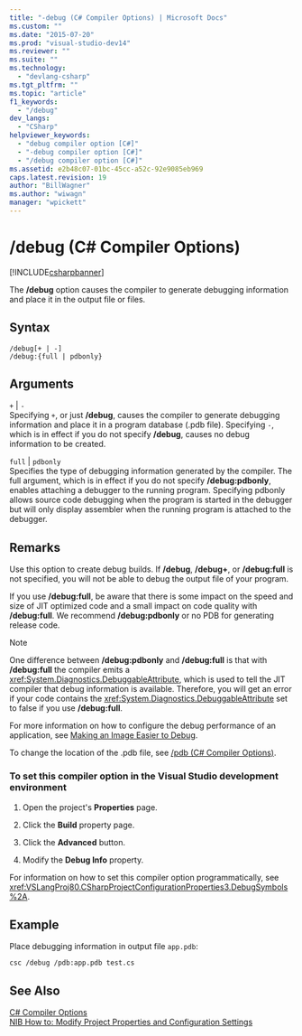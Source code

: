 ```yaml
---
title: "-debug (C# Compiler Options) | Microsoft Docs"
ms.custom: ""
ms.date: "2015-07-20"
ms.prod: "visual-studio-dev14"
ms.reviewer: ""
ms.suite: ""
ms.technology: 
  - "devlang-csharp"
ms.tgt_pltfrm: ""
ms.topic: "article"
f1_keywords: 
  - "/debug"
dev_langs: 
  - "CSharp"
helpviewer_keywords: 
  - "debug compiler option [C#]"
  - "-debug compiler option [C#]"
  - "/debug compiler option [C#]"
ms.assetid: e2b48c07-01bc-45cc-a52c-92e9085eb969
caps.latest.revision: 19
author: "BillWagner"
ms.author: "wiwagn"
manager: "wpickett"
---
```

# /debug (C# Compiler Options)
[!INCLUDE[csharpbanner](../../../includes/csharpbanner.md)]

The **/debug** option causes the compiler to generate debugging information and place it in the output file or files.  
  
## Syntax  
  
```  
/debug[+ | -]  
/debug:{full | pdbonly}  
```  
  
## Arguments  
 `+` &#124; `-`  
 Specifying `+`, or just **/debug**, causes the compiler to generate debugging information and place it in a program database (.pdb file). Specifying `-`, which is in effect if you do not specify **/debug**, causes no debug information to be created.  
  
 `full` &#124; `pdbonly`  
 Specifies the type of debugging information generated by the compiler. The full argument, which is in effect if you do not specify **/debug:pdbonly**, enables attaching a debugger to the running program. Specifying pdbonly allows source code debugging when the program is started in the debugger but will only display assembler when the running program is attached to the debugger.  
  
## Remarks  
 Use this option to create debug builds. If **/debug**, **/debug+**, or **/debug:full** is not specified, you will not be able to debug the output file of your program.  
  
 If you use **/debug:full**, be aware that there is some impact on the speed and size of JIT optimized code and a small impact on code quality with **/debug:full**. We recommend **/debug:pdbonly** or no PDB for generating release code.  
  
> [!NOTE]
>  One difference between **/debug:pdbonly** and **/debug:full** is that with **/debug:full** the compiler emits a <xref:System.Diagnostics.DebuggableAttribute>, which is used to tell the JIT compiler that debug information is available. Therefore, you will get an error if your code contains the <xref:System.Diagnostics.DebuggableAttribute> set to false if you use **/debug:full**.  
  
 For more information on how to configure the debug performance of an application, see [Making an Image Easier to Debug](~/docs/framework/debug-trace-profile/making-an-image-easier-to-debug.md).  
  
 To change the location of the .pdb file, see [/pdb (C# Compiler Options)](../../../csharp/language-reference/compiler-options/pdb-csharp-compiler-options.md).  
  
### To set this compiler option in the Visual Studio development environment  
  
1.  Open the project's **Properties** page.  
  
2.  Click the **Build** property page.  
  
3.  Click the **Advanced** button.  
  
4.  Modify the **Debug Info** property.  
  
 For information on how to set this compiler option programmatically, see <xref:VSLangProj80.CSharpProjectConfigurationProperties3.DebugSymbols%2A>.  
  
## Example  
 Place debugging information in output file `app.pdb`:  
  
```  
csc /debug /pdb:app.pdb test.cs  
```  
  
## See Also  
 [C# Compiler Options](../../../csharp/language-reference/compiler-options/index.md)   
 [NIB How to: Modify Project Properties and Configuration Settings](http://msdn.microsoft.com/en-us/e7184bc5-2f2b-4b4f-aa9a-3ecfcbc48b67)